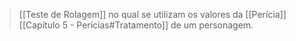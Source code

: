 > [[Teste de Rolagem]] no qual se utilizam os valores da [[Perícia]] [[Capítulo 5 - Perícias#Tratamento]] de um personagem.